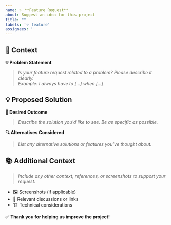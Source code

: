 ```yaml
---
name: ✨ **Feature Request**  
about: Suggest an idea for this project  
title: ""  
labels: '✨ feature'  
assignees: ''  
---
```


## 📝 **Context**  

**💡 Problem Statement**  
> _Is your feature request related to a problem? Please describe it clearly._  
> _Example: I always have to [...] when [...]_  

## 💡 **Proposed Solution**  

**🚀 Desired Outcome**  
> _Describe the solution you'd like to see. Be as specific as possible._  

**🔍 Alternatives Considered**  
> _List any alternative solutions or features you’ve thought about._  

## 📚 **Additional Context**  

> _Include any other context, references, or screenshots to support your request._  

- 🖼️ Screenshots (if applicable)  
- 💬 Relevant discussions or links  
- 🏗️ Technical considerations  

✅ **Thank you for helping us improve the project!**
